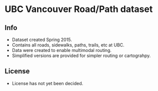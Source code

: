 UBC Vancouver Road/Path dataset
===============================

Info
----
* Dataset created Spring 2015.
* Contains all roads, sidewalks, paths, trails, etc at UBC.
* Data were created to enable multimodal routing.
* Simplified versions are provided for simpler routing or cartograhpy.

License
-------
* License has not yet been decided.


